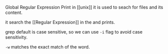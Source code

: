 Global Regular Expression Print in [[unix]] it is used to seach for files and its content.

it search the [[Regular Expression]] in the and prints.

grep default is case sensitive, so we can use `-i` flag to avoid case sensitivity.

`-w` matches the exact match of the word.

